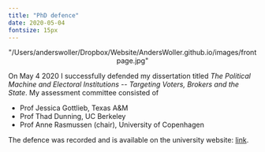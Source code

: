 ```yaml
---
title: "PhD defence"
date: 2020-05-04
fontsize: 15px
---
```



<p align="center">
"/Users/anderswoller/Dropbox/Website/AndersWoller.github.io/images/frontpage.jpg"
</p>


On May 4 2020 I successfully defended my dissertation titled *The Political Machine and Electoral Institutions -- Targeting Voters, Brokers and the State*. My assessment committee consisted of
* Prof Jessica Gottlieb, Texas A&M
* Prof Thad Dunning, UC Berkeley
* Prof Anne Rasmussen (chair), University of Copenhagen

The defence was recorded and is available on the university website: [link](https://polsci.ku.dk/uddannelser/phd/forsvar/anders-woller-nielsen/).
